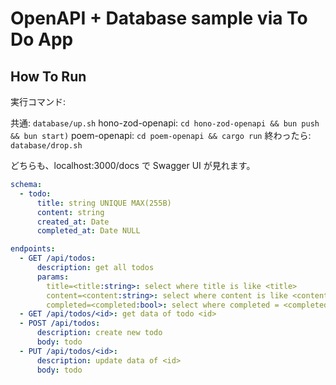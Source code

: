 # OpenAPI + Database sample via To Do App

## How To Run

実行コマンド:

共通: `database/up.sh`
hono-zod-openapi: `cd hono-zod-openapi && bun push && bun start)`
poem-openapi: `cd poem-openapi && cargo run`
終わったら: `database/drop.sh`

どちらも、localhost:3000/docs で Swagger UI が見れます。

```yaml
schema:
  - todo:
      title: string UNIQUE MAX(255B)
      content: string
      created_at: Date
      completed_at: Date NULL

endpoints:
  - GET /api/todos:
      description: get all todos
      params:
        title=<title:string>: select where title is like <title>
        content=<content:string>: select where content is like <content>
        completed=<completed:bool>: select where completed = <completed>
  - GET /api/todos/<id>: get data of todo <id>
  - POST /api/todos:
      description: create new todo
      body: todo
  - PUT /api/todos/<id>:
      description: update data of <id>
      body: todo
```
